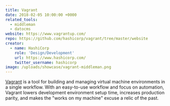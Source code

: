 ```yaml
---
title: Vagrant
date: 2018-02-05 10:00:00 +0000
related_tools:
  - middleman
  - datocms
website: https://www.vagrantup.com/
repo: https://github.com/hashicorp/vagrant/tree/master/website
creator:
  - name: HashiCorp
    role: 'Design/Development'
    url: https://www.hashicorp.com/
    twitter_username: hashicorp
image: /uploads/showcase/vagrant-middleman.png
---
```


[Vagrant](https://www.vagrantup.com/) is a tool for building and managing virtual machine environments in a single workflow. With an easy-to-use workflow and focus on automation, Vagrant lowers development environment setup time, increases production parity, and makes the "works on my machine" excuse a relic of the past.
